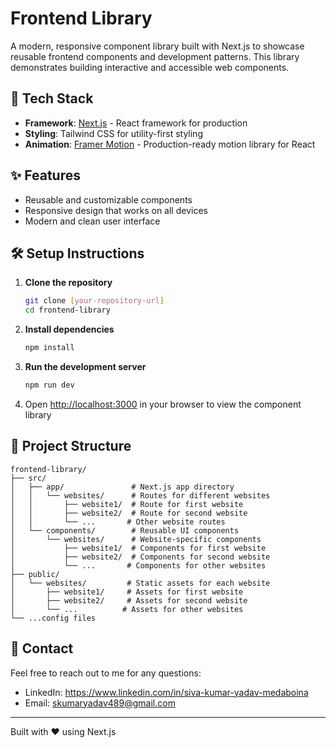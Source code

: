 # Frontend Library

A modern, responsive component library built with Next.js to showcase reusable frontend components and development patterns. This library demonstrates building interactive and accessible web components.

## 🚀 Tech Stack

- **Framework**: [Next.js](https://nextjs.org) - React framework for production
- **Styling**: Tailwind CSS for utility-first styling
- **Animation**: [Framer Motion](https://motion.dev) - Production-ready motion library for React

## ✨ Features

- Reusable and customizable components
- Responsive design that works on all devices
- Modern and clean user interface


## 🛠️ Setup Instructions

1. **Clone the repository**
   ```bash
   git clone [your-repository-url]
   cd frontend-library
   ```

2. **Install dependencies**
   ```bash
   npm install
   ```

3. **Run the development server**
   ```bash
   npm run dev
   ```

4. Open [http://localhost:3000](http://localhost:3000) in your browser to view the component library

## 📁 Project Structure

```
frontend-library/
├── src/
│   ├── app/               # Next.js app directory
│   │   └── websites/      # Routes for different websites
│   │       ├── website1/  # Route for first website
│   │       ├── website2/  # Route for second website
│   │       └── ...       # Other website routes
│   └── components/        # Reusable UI components
│       └── websites/      # Website-specific components
│           ├── website1/  # Components for first website
│           ├── website2/  # Components for second website
│           └── ...       # Components for other websites
├── public/
│   └── websites/         # Static assets for each website
│       ├── website1/     # Assets for first website
│       ├── website2/     # Assets for second website
│       └── ...          # Assets for other websites
└── ...config files
```

## 🤝 Contact

Feel free to reach out to me for any questions:
- LinkedIn: https://www.linkedin.com/in/siva-kumar-yadav-medaboina
- Email: skumaryadav489@gmail.com

---

Built with ❤️ using Next.js
